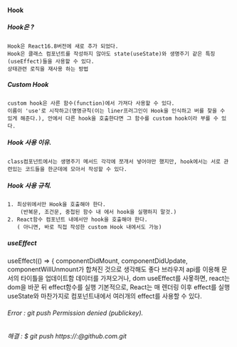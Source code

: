 #### Hook

  ##### Hook은 ? 
    Hook은 React16.8버전에 새로 추가 되었다.
    Hook은 클래스 컴포넌트를 작성하지 않아도 state(useState)와 생명주기 같은 특징(useEffect)들을 사용할 수 있다.
    상태관련 로직을 재사용 하는 방법

  ##### Custom Hook 
    custom hook은 사른 함수(function)에서 가져다 사용할 수 있다. 
    이름이 'use'로 시작하고(명명규칙(이는 liner프러그인이 Hook을 인식하고 버를 찾을 수 있게 해준다.), 안에서 다른 hook을 호출한다면 그 함수를 custom hook이라 부를 수 있다. 

  ##### Hook 사용 이유.
    class컴포넌트에서는 생명주기 메서드 각각에 쪼개서 넣어야만 했지만, hook에서는 서로 관련있는 코드들을 한군데에 모아서 작성할 수 있다. 
  
  ##### Hook 사용 규칙.
    1. 최상위에서만 Hook을 호출해야 한다. 
        (반복문, 조건문, 중첩된 함수 내 에서 hook을 실행하지 말것.)
    2. React함수 컴포넌트 내에서만 hook을 호출해야 한다. 
       ( 아니면, 바로 직접 작성한 custom Hook 내에서도 가능)
       

  ##### useEffect
  useEffect(() => {
    componentDidMount, componentDidUpdate, componentWillUnmount가 합쳐진 것으로 생각해도 좋다
    브라우저 api를 이용해 문서의 타이틀을 업데이트함
    데이터를 가져오거나, dom 
    useEffect를 사욯하면, react는 dom을 바꾼 뒤 effect함수를 실행
    기본적으로, React는 매 렌더링 이후 effect를 실행 
    useState와 마찬가지로 컴포넌트내에서 여러개의 effect를 사용할 수 있다. 



###### Error : git push Permission denied (publickey).
###### 해결 :  $ git push https://<username>:<password>@github.com<username><repositoryName>.git
